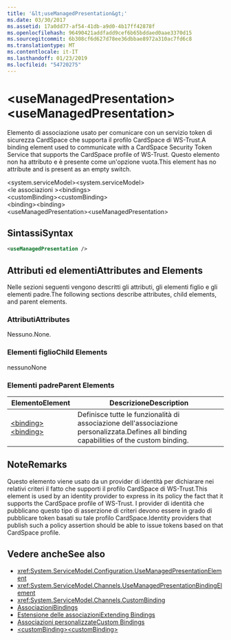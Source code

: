 ```yaml
---
title: '&lt;useManagedPresentation&gt;'
ms.date: 03/30/2017
ms.assetid: 17a0dd77-af54-41db-a9d0-4b17ff42878f
ms.openlocfilehash: 96490421addfadd9cef6b65bddaed0aae3370d15
ms.sourcegitcommit: 6b308cf6d627d78ee36dbbae8972a310ac7fd6c8
ms.translationtype: MT
ms.contentlocale: it-IT
ms.lasthandoff: 01/23/2019
ms.locfileid: "54720275"
---
```

# <a name="ltusemanagedpresentationgt"></a><span data-ttu-id="1a4c6-102">&lt;useManagedPresentation&gt;</span><span class="sxs-lookup"><span data-stu-id="1a4c6-102">&lt;useManagedPresentation&gt;</span></span>
<span data-ttu-id="1a4c6-103">Elemento di associazione usato per comunicare con un servizio token di sicurezza CardSpace che supporta il profilo CardSpace di WS-Trust.</span><span class="sxs-lookup"><span data-stu-id="1a4c6-103">A binding element used to communicate with a CardSpace Security Token Service that supports the CardSpace profile of WS-Trust.</span></span> <span data-ttu-id="1a4c6-104">Questo elemento non ha attributo e è presente come un'opzione vuota.</span><span class="sxs-lookup"><span data-stu-id="1a4c6-104">This element has no attribute and is present as an empty switch.</span></span>  
  
 <span data-ttu-id="1a4c6-105">\<system.serviceModel></span><span class="sxs-lookup"><span data-stu-id="1a4c6-105">\<system.serviceModel></span></span>  
<span data-ttu-id="1a4c6-106">\<le associazioni ></span><span class="sxs-lookup"><span data-stu-id="1a4c6-106">\<bindings></span></span>  
<span data-ttu-id="1a4c6-107">\<customBinding></span><span class="sxs-lookup"><span data-stu-id="1a4c6-107">\<customBinding></span></span>  
<span data-ttu-id="1a4c6-108">\<binding></span><span class="sxs-lookup"><span data-stu-id="1a4c6-108">\<binding></span></span>  
<span data-ttu-id="1a4c6-109">\<useManagedPresentation></span><span class="sxs-lookup"><span data-stu-id="1a4c6-109">\<useManagedPresentation></span></span>  
  
## <a name="syntax"></a><span data-ttu-id="1a4c6-110">Sintassi</span><span class="sxs-lookup"><span data-stu-id="1a4c6-110">Syntax</span></span>  
  
```xml  
<useManagedPresentation />
```  
  
## <a name="attributes-and-elements"></a><span data-ttu-id="1a4c6-111">Attributi ed elementi</span><span class="sxs-lookup"><span data-stu-id="1a4c6-111">Attributes and Elements</span></span>  
 <span data-ttu-id="1a4c6-112">Nelle sezioni seguenti vengono descritti gli attributi, gli elementi figlio e gli elementi padre.</span><span class="sxs-lookup"><span data-stu-id="1a4c6-112">The following sections describe attributes, child elements, and parent elements.</span></span>  
  
### <a name="attributes"></a><span data-ttu-id="1a4c6-113">Attributi</span><span class="sxs-lookup"><span data-stu-id="1a4c6-113">Attributes</span></span>  
 <span data-ttu-id="1a4c6-114">Nessuno.</span><span class="sxs-lookup"><span data-stu-id="1a4c6-114">None.</span></span>  
  
### <a name="child-elements"></a><span data-ttu-id="1a4c6-115">Elementi figlio</span><span class="sxs-lookup"><span data-stu-id="1a4c6-115">Child Elements</span></span>  
 <span data-ttu-id="1a4c6-116">nessuno</span><span class="sxs-lookup"><span data-stu-id="1a4c6-116">None</span></span>  
  
### <a name="parent-elements"></a><span data-ttu-id="1a4c6-117">Elementi padre</span><span class="sxs-lookup"><span data-stu-id="1a4c6-117">Parent Elements</span></span>  
  
|<span data-ttu-id="1a4c6-118">Elemento</span><span class="sxs-lookup"><span data-stu-id="1a4c6-118">Element</span></span>|<span data-ttu-id="1a4c6-119">Descrizione</span><span class="sxs-lookup"><span data-stu-id="1a4c6-119">Description</span></span>|  
|-------------|-----------------|  
|[<span data-ttu-id="1a4c6-120">\<binding></span><span class="sxs-lookup"><span data-stu-id="1a4c6-120">\<binding></span></span>](../../../../../docs/framework/misc/binding.md)|<span data-ttu-id="1a4c6-121">Definisce tutte le funzionalità di associazione dell'associazione personalizzata.</span><span class="sxs-lookup"><span data-stu-id="1a4c6-121">Defines all binding capabilities of the custom binding.</span></span>|  
  
## <a name="remarks"></a><span data-ttu-id="1a4c6-122">Note</span><span class="sxs-lookup"><span data-stu-id="1a4c6-122">Remarks</span></span>  
 <span data-ttu-id="1a4c6-123">Questo elemento viene usato da un provider di identità per dichiarare nei relativi criteri il fatto che supporti il profilo CardSpace di WS-Trust.</span><span class="sxs-lookup"><span data-stu-id="1a4c6-123">This element is used by an identity provider to express in its policy the fact that it supports the CardSpace profile of WS-Trust.</span></span> <span data-ttu-id="1a4c6-124">I provider di identità che pubblicano questo tipo di asserzione di criteri devono essere in grado di pubblicare token basati su tale profilo CardSpace.</span><span class="sxs-lookup"><span data-stu-id="1a4c6-124">Identity providers that publish such a policy assertion should be able to issue tokens based on that CardSpace profile.</span></span>  
  
## <a name="see-also"></a><span data-ttu-id="1a4c6-125">Vedere anche</span><span class="sxs-lookup"><span data-stu-id="1a4c6-125">See also</span></span>
- <xref:System.ServiceModel.Configuration.UseManagedPresentationElement>
- <xref:System.ServiceModel.Channels.UseManagedPresentationBindingElement>
- <xref:System.ServiceModel.Channels.CustomBinding>
- [<span data-ttu-id="1a4c6-126">Associazioni</span><span class="sxs-lookup"><span data-stu-id="1a4c6-126">Bindings</span></span>](../../../../../docs/framework/wcf/bindings.md)
- [<span data-ttu-id="1a4c6-127">Estensione delle associazioni</span><span class="sxs-lookup"><span data-stu-id="1a4c6-127">Extending Bindings</span></span>](../../../../../docs/framework/wcf/extending/extending-bindings.md)
- [<span data-ttu-id="1a4c6-128">Associazioni personalizzate</span><span class="sxs-lookup"><span data-stu-id="1a4c6-128">Custom Bindings</span></span>](../../../../../docs/framework/wcf/extending/custom-bindings.md)
- [<span data-ttu-id="1a4c6-129">\<customBinding></span><span class="sxs-lookup"><span data-stu-id="1a4c6-129">\<customBinding></span></span>](../../../../../docs/framework/configure-apps/file-schema/wcf/custombinding.md)
